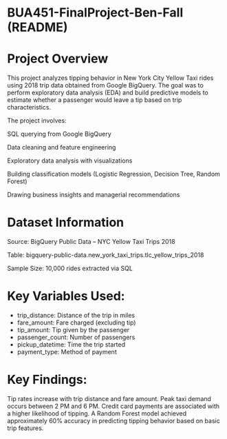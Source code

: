 # BUA451-FinalProject-Ben-Fall (README)

# Project Overview
This project analyzes tipping behavior in New York City Yellow Taxi rides using 2018 trip data obtained from Google BigQuery. The goal was to perform exploratory data analysis (EDA) and build predictive models to estimate whether a passenger would leave a tip based on trip characteristics.

The project involves:

SQL querying from Google BigQuery

Data cleaning and feature engineering

Exploratory data analysis with visualizations

Building classification models (Logistic Regression, Decision Tree, Random Forest)

Drawing business insights and managerial recommendations


# Dataset Information

Source: BigQuery Public Data – NYC Yellow Taxi Trips 2018

Table: bigquery-public-data.new_york_taxi_trips.tlc_yellow_trips_2018

Sample Size: 10,000 rides extracted via SQL

# Key Variables Used:

- trip_distance: Distance of the trip in miles
- fare_amount: Fare charged (excluding tip)
- tip_amount: Tip given by the passenger
- passenger_count: Number of passengers
- pickup_datetime: Time the trip started
- payment_type: Method of payment


# Key Findings:
Tip rates increase with trip distance and fare amount. Peak taxi demand occurs between 2 PM and 6 PM. Credit card payments are associated with a higher likelihood of tipping. A Random Forest model achieved approximately 60% accuracy in predicting tipping behavior based on basic trip features.
